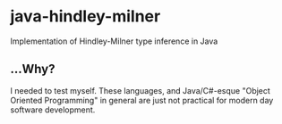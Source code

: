 # java-hindley-milner
Implementation of Hindley-Milner type inference in Java

## ...Why?

I needed to test myself. These languages, and Java/C#-esque "Object Oriented Programming" in general are just not practical for
modern day software development.
